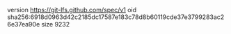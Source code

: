 version https://git-lfs.github.com/spec/v1
oid sha256:6918d0963d42c2185dc17587e183c78d8b60119cde37e3799283ac26e37ea90e
size 9232
